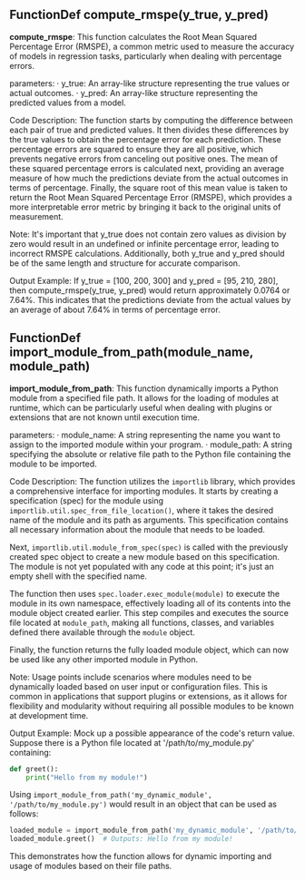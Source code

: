 ## FunctionDef compute_rmspe(y_true, y_pred)
**compute_rmspe**: This function calculates the Root Mean Squared Percentage Error (RMSPE), a common metric used to measure the accuracy of models in regression tasks, particularly when dealing with percentage errors.

parameters:
· y_true: An array-like structure representing the true values or actual outcomes.
· y_pred: An array-like structure representing the predicted values from a model.

Code Description: The function starts by computing the difference between each pair of true and predicted values. It then divides these differences by the true values to obtain the percentage error for each prediction. These percentage errors are squared to ensure they are all positive, which prevents negative errors from canceling out positive ones. The mean of these squared percentage errors is calculated next, providing an average measure of how much the predictions deviate from the actual outcomes in terms of percentage. Finally, the square root of this mean value is taken to return the Root Mean Squared Percentage Error (RMSPE), which provides a more interpretable error metric by bringing it back to the original units of measurement.

Note: It's important that y_true does not contain zero values as division by zero would result in an undefined or infinite percentage error, leading to incorrect RMSPE calculations. Additionally, both y_true and y_pred should be of the same length and structure for accurate comparison.

Output Example: If y_true = [100, 200, 300] and y_pred = [95, 210, 280], then compute_rmspe(y_true, y_pred) would return approximately 0.0764 or 7.64%. This indicates that the predictions deviate from the actual values by an average of about 7.64% in terms of percentage error.
## FunctionDef import_module_from_path(module_name, module_path)
**import_module_from_path**: This function dynamically imports a Python module from a specified file path. It allows for the loading of modules at runtime, which can be particularly useful when dealing with plugins or extensions that are not known until execution time.

parameters:
· module_name: A string representing the name you want to assign to the imported module within your program.
· module_path: A string specifying the absolute or relative file path to the Python file containing the module to be imported.

Code Description: The function utilizes the `importlib` library, which provides a comprehensive interface for importing modules. It starts by creating a specification (spec) for the module using `importlib.util.spec_from_file_location()`, where it takes the desired name of the module and its path as arguments. This specification contains all necessary information about the module that needs to be loaded.

Next, `importlib.util.module_from_spec(spec)` is called with the previously created spec object to create a new module based on this specification. The module is not yet populated with any code at this point; it's just an empty shell with the specified name.

The function then uses `spec.loader.exec_module(module)` to execute the module in its own namespace, effectively loading all of its contents into the module object created earlier. This step compiles and executes the source file located at `module_path`, making all functions, classes, and variables defined there available through the `module` object.

Finally, the function returns the fully loaded module object, which can now be used like any other imported module in Python.

Note: Usage points include scenarios where modules need to be dynamically loaded based on user input or configuration files. This is common in applications that support plugins or extensions, as it allows for flexibility and modularity without requiring all possible modules to be known at development time.

Output Example: Mock up a possible appearance of the code's return value.
Suppose there is a Python file located at '/path/to/my_module.py' containing:
```python
def greet():
    print("Hello from my module!")
```
Using `import_module_from_path('my_dynamic_module', '/path/to/my_module.py')` would result in an object that can be used as follows:
```python
loaded_module = import_module_from_path('my_dynamic_module', '/path/to/my_module.py')
loaded_module.greet()  # Outputs: Hello from my module!
```
This demonstrates how the function allows for dynamic importing and usage of modules based on their file paths.
